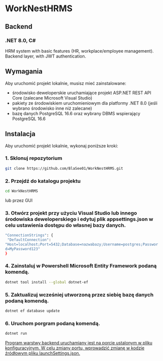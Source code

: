 # WorkNestHRMS
## Backend
### .NET 8.0, C#
HRM system with basic features (HR, workplace/employee management). Backend layer, with JWT authentication.

## Wymagania

Aby uruchomić projekt lokalnie, musisz mieć zainstalowane:

- środowisko deweloperskie uruchamiające projekt ASP.NET REST API Core (zalecane Microsoft Visual Studio) 
- pakiety ze środowiskiem uruchomieniowym dla platformy .NET 8.0 (jeśli wybrano środowisko inne niż zalecane)
- bazę danych PostgreSQL 16.6 oraz wybrany DBMS wspierający PostgreSQL 16.6

## Instalacja

Aby uruchomić projekt lokalnie, wykonaj poniższe kroki:

### 1. Sklonuj repozytorium

```bash
git clone https://github.com/BlaSee01/WorkNestHRMS.git
```

### 2. Przejdź do katalogu projektu
```bash
cd WorkNestHRMS
```
lub przez GUI

### 3. Otwórz projekt przy użyciu Visual Studio lub innego środowiska deweloperskiego i edytuj plik appsettings.json w celu ustawienia dostępu do własnej bazy danych.
```bash
"ConnectionStrings": {
 "DefaultConnection":
"Host=localhost;Port=5432;Database=nazwabazy;Username=postgres;Passwor
d=MyPassword123"
}
```

### 4. Zainstaluj w Powershell Microsoft Entity Framework podaną komendą.
```bash
dotnet tool install --global dotnet-ef
```

### 5. Zaktualizuj wcześniej utworzoną przez siebię bazę danych podaną komendą.
```bash
dotnet ef database update
```

### 6. Uruchom porgram podaną komendą.
```bash
dotnet run
```

<ins>Program warstwy backend uruchamiany jest na porcie ustalonym w pliku konfiguracyjnym. W celu zmiany portu, wprowadzić zmianę w kodzie źródłowym pliku launchSettings.json.</ins>

